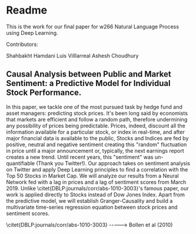 # Readme

This is the work for our final paper for w266 Natural Language Process using Deep Learning.

Contributors:

Shahbakht Hamdani
Luis Villlarreal
Ashesh Choudhury

## Causal Analysis between Public and Market Sentiment: a Predictive Model for Individual Stock Performance.

In this paper, we tackle one of the most pursued task by hedge fund and asset managers: predicting stock prices. It's been long said by economists that markets are efficient and follow a random path, therefore undermining any possibility of prices being predictable. Prices, indeed, discount all the information available for a particular stock, or index in real-time, and after major financial data is available to the public, Stocks and Indices are fed by positive, neutral and negative sentiment creating this "random" fluctuation in price until a major announcement or, typically, the next earnings report creates a new trend.
Until recent years, this "sentiment" was un-quantifiable (Thank you Twitter!). Our approach takes on sentiment analysis on Twitter and apply Deep Learning principles to find a correlation with the Top 50 Stocks in Market Cap. We will analyze our results from a Neural Network fed with a lag in prices and a lag of sentiment scores from March 2019. Unlike \citet{DBLP:journals/corr/abs-1010-3003}'s famous paper, our work is applied directly to Stocks instead of Dow Jones Index. Apart from the predictive model, we will establish Granger-Causality and build a multivariate time-series regression equation between stock prices and sentiment scores.

\citet{DBLP:journals/corr/abs-1010-3003} -----> Bollen et al (2010)
